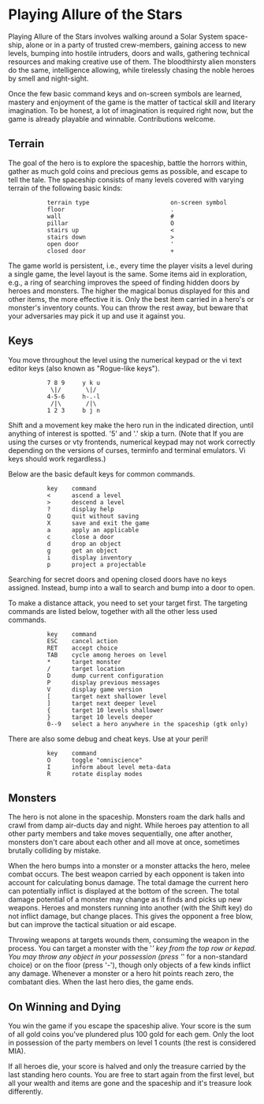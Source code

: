 Playing Allure of the Stars
===========================

Playing Allure of the Stars involves walking around a Solar System space-ship,
alone or in a party of trusted crew-members, gaining access to new levels,
bumping into hostile intruders, doors and walls, gathering technical resources
and making creative use of them. The bloodthirsty alien monsters do the same,
intelligence allowing, while tirelessly chasing the noble heroes
by smell and night-sight.

Once the few basic command keys and on-screen symbols are learned,
mastery and enjoyment of the game is the matter of tactical skill
and literary imagination. To be honest, a lot of imagination is required
right now, but the game is already playable and winnable.
Contributions welcome.


Terrain
-------

The goal of the hero is to explore the spaceship, battle the horrors within,
gather as much gold coins and precious gems as possible, and escape
to tell the tale. The spaceship consists of many levels covered with varying
terrain of the following basic kinds:

               terrain type                       on-screen symbol
               floor                              .
               wall                               #
               pillar                             O
               stairs up                          <
               stairs down                        >
               open door                          '
               closed door                        +

The game world is persistent, i.e., every time the player visits a level
during a single game, the level layout is the same. Some items
aid in exploration, e.g., a ring of searching improves the speed
of finding hidden doors by heroes and monsters. The higher the magical
bonus displayed for this and other items, the more effective it is.
Only the best item carried in a hero's or monster's inventory counts.
You can throw the rest away, but beware that your adversaries may pick it up
and use it against you.


Keys
----

You move throughout the level using the numerical keypad or
the vi text editor keys (also known as "Rogue-like keys").

               7 8 9     y k u
                \|/       \|/
               4-5-6     h-.-l
                /|\       /|\
               1 2 3     b j n

Shift and a movement key make the hero run in the indicated direction,
until anything of interest is spotted. '5' and '.' skip a turn.
(Note that If you are using the curses or vty frontends,
numerical keypad may not work correctly depending on the versions
of curses, terminfo and terminal emulators. Vi keys should work regardless.)

Below are the basic default keys for common commands.

               key    command
               <      ascend a level
               >      descend a level
               ?      display help
               Q      quit without saving
               X      save and exit the game
               a      apply an applicable
               c      close a door
               d      drop an object
               g      get an object
               i      display inventory
               p      project a projectable

Searching for secret doors and opening closed doors have no keys assigned.
Instead, bump into a wall to search and bump into a door to open.

To make a distance attack, you need to set your target first.
The targeting commands are listed below, together with all the other
less used commands.

               key    command
               ESC    cancel action
               RET    accept choice
               TAB    cycle among heroes on level
               *      target monster
               /      target location
               D      dump current configuration
               P      display previous messages
               V      display game version
               [      target next shallower level
               ]      target next deeper level
               {      target 10 levels shallower
               }      target 10 levels deeper
               0--9   select a hero anywhere in the spaceship (gtk only)

There are also some debug and cheat keys. Use at your peril!

               key    command
               O      toggle "omniscience"
               I      inform about level meta-data
               R      rotate display modes


Monsters
--------

The hero is not alone in the spaceship. Monsters roam the dark halls
and crawl from damp air-ducts day and night. While heroes pay attention
to all other party members and take moves sequentially, one after another,
monsters don't care about each other and all move at once,
sometimes brutally colliding by mistake.

When the hero bumps into a monster or a monster attacks the hero,
melee combat occurs. The best weapon carried by each opponent
is taken into account for calculating bonus damage. The total damage
the current hero can potentially inflict is displayed at the bottom
of the screen. The total damage potential of a monster may change
as it finds and picks up new weapons. Heroes and monsters running
into another (with the Shift key) do not inflict damage, but change places.
This gives the opponent a free blow, but can improve the tactical situation
or aid escape.

Throwing weapons at targets wounds them, consuming the weapon in the process.
You can target a monster with the '*' key from the top row or kepad.
You may throw any object in your possession
(press '*' for a non-standard choice) or on the floor (press '-'),
though only objects of a few kinds inflict any damage.
Whenever a monster or a hero hit points reach zero, the combatant dies.
When the last hero dies, the game ends.


On Winning and Dying
--------------------

You win the game if you escape the spaceship alive. Your score is
the sum of all gold coins you've plundered plus 100 gold for each gem.
Only the loot in possession of the party members on level 1 counts
(the rest is considered MIA).

If all heroes die, your score is halved and only the treasure carried
by the last standing hero counts. You are free to start again
from the first level, but all your wealth and items
are gone and the spaceship and it's treasure look differently.
